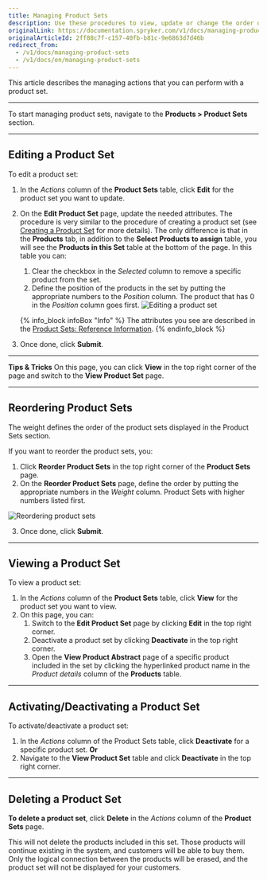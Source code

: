 ```yaml
---
title: Managing Product Sets
description: Use these procedures to view, update or change the order of product sets, as well as activate/deactivate and/or delete them in the Back Office.
originalLink: https://documentation.spryker.com/v1/docs/managing-product-sets
originalArticleId: 2ff88c7f-c157-40fb-b81c-9e6863d7d46b
redirect_from:
  - /v1/docs/managing-product-sets
  - /v1/docs/en/managing-product-sets
---
```


This article describes the managing actions that you can perform with a product set.
***
To start managing product sets, navigate to the **Products > Product Sets** section.
***
## Editing a Product Set
To edit a product set:
1. In the _Actions_ column of the **Product Sets** table, click **Edit** for the product set you want to update.
2. On the **Edit Product Set** page, update the needed attributes. The procedure is very similar to the procedure of creating a product set (see [Creating a Product Set](/docs/scos/user/back-office-user-guides/{{page.version}}/merchandising/product-sets/creating-product-sets.html) for more details). The only difference is that in the **Products** tab, in addition to the **Select Products to assign** table, you will see the **Products in this Set** table at the bottom of the page. In this table you can:
    1. Clear the checkbox in the _Selected_ column to remove a specific product from the set.
    2. Define the position of the products in the set by putting the appropriate numbers to the _Position_ column. The product that has 0 in the _Position_ column goes first.
![Editing a product set](https://spryker.s3.eu-central-1.amazonaws.com/docs/User+Guides/Back+Office+User+Guides/Products/Products/Product+Sets/Managing+Product+Sets/editing-product-set.png)

    {% info_block infoBox "Info" %}
The attributes you see are described in the [Product Sets: Reference Information](/docs/scos/user/back-office-user-guides/{{page.version}}/merchandising/product-sets/references/product-sets-reference-information.html).
{% endinfo_block %}
3. Once done, click **Submit**.
***
**Tips & Tricks**
On this page, you can click **View** in the top right corner of the page and switch to the **View Product Set** page.
***
## Reordering Product Sets
The weight defines the order of the product sets displayed in the Product Sets section.

If you want to reorder the product sets, you:
1. Click **Reorder Product Sets** in the top right corner of the **Product Sets** page.
2. On the **Reorder Product Sets** page, define the order by putting the appropriate numbers in the _Weight_ column. Product Sets with higher numbers listed first.

![Reordering product sets](https://spryker.s3.eu-central-1.amazonaws.com/docs/User+Guides/Back+Office+User+Guides/Products/Products/Product+Sets/Managing+Product+Sets/reorder-product-sets.png)

3. Once done, click **Submit**.
***
## Viewing a Product Set
To view a product set:
1. In the _Actions_ column of the **Product Sets** table, click **View** for the product set you want to view.
2. On this page, you can:
    1. Switch to the **Edit Product Set** page by clicking **Edit** in the top right corner.
    2. Deactivate a product set by clicking **Deactivate** in the top right corner.
    3. Open the **View Product Abstract** page of a specific product included in the set by clicking the hyperlinked product name in the _Product details_ column of the **Products** table.
***
## Activating/Deactivating a Product Set
To activate/deactivate a product set:
1. In the _Actions_ column of the Product Sets table, click **Deactivate** for a specific product set.
    **Or**
2. Navigate to the **View Product Set** table and click **Deactivate** in the top right corner.
***
## Deleting a Product Set
**To delete a product set**, click **Delete** in the _Actions_ column of the **Product Sets** page.

This will not delete the products included in this set. Those products will continue existing in the system, and customers will be able to buy them. Only the logical connection between the products will be erased, and the product set will not be displayed for your customers.
